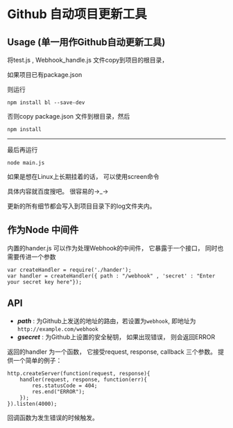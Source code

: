Github 自动项目更新工具
====================


## Usage (单一用作Github自动更新工具)

将test.js , Webhook_handle.js 文件copy到项目的根目录，


如果项目已有package.json

则运行
```
npm install bl --save-dev
```

否则copy package.json 文件到根目录，然后

```
npm install
```

------------------------
最后再运行

```
node main.js
```

如果是想在Linux上长期挂着的话， 可以使用screen命令

具体内容就百度搜吧。 很容易的→_→

更新的所有细节都会写入到项目目录下的log文件夹内。

## 作为Node 中间件

内置的hander.js 可以作为处理Webhook的中间件， 它暴露于一个接口， 同时也需要传进一个参数

    var createHandler = require('./hander');
    var handler = createHandler({ path : "/webhook" , 'secret' : "Enter your secret key here"});

## API

+ ***path*** : 为Github上发送的地址的路由，若设置为`webhook`, 即地址为`http://example.com/webhook`
+ ***gsecret*** : 为Github上设置的安全秘钥， 如果出现错误， 则会返回ERROR

返回的handler 为一个函数， 它接受request, response, callback 三个参数。
提供一个简单的例子：

    http.createServer(function(request, response){
        handler(request, response, function(err){
            res.statusCode = 404;
            res.end("ERROR");
        });
    }).listen(4000);

回调函数为发生错误的时候触发。

